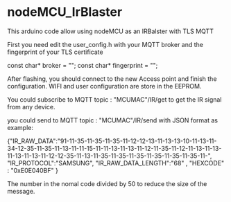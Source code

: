 # nodeMCU_IrBlaster
This arduino code allow using nodeMCU as an IRBalster with TLS MQTT

First you need edit the user_config.h with your MQTT broker and the fingerprint of your TLS certificate

const char*       broker      = ""; 
const char*       fingerprint = "";

After flashing, you should connect to the new Access point and finish the configuration.
WIFI and user configuration are store in the EEPROM.

You could subscribe to MQTT topic : "MCUMAC"/IR/get to get the IR signal from any device.

you could send to MQTT topic : "MCUMAC"/IR/send with JSON format as example:

{"IR_RAW_DATA":"91-11-35-11-35-11-35-11-12-12-13-11-13-13-10-11-13-11-34-12-35-11-35-11-13-11-11-15-11-11-13-11-13-11-12-11-35-11-12-11-13-11-13-11-13-11-13-11-12-12-35-11-13-11-35-11-35-11-35-11-35-11-35-11-35-11-",
"IR_PROTOCOL":"SAMSUNG",
"IR_RAW_DATA_LENGTH":"68" , 
"HEXCODE" : "0xE0E040BF" }

The number in the nomal code divided by 50 to reduce the size of the message.
